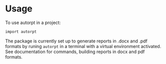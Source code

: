# Usage

To use autorpt in a project:

```
import autorpt
```

The package is currently set up to generate reports in .docx and .pdf formats by runing `autorpt` in a terminal with a virtual environment activated. See documentation for commands, building reports in docx and pdf formats.